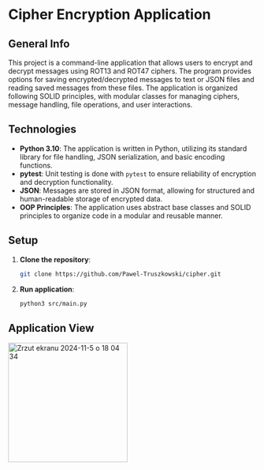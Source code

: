 # Cipher Encryption Application

## General Info
This project is a command-line application that allows users to encrypt and decrypt messages using ROT13 and ROT47 ciphers. 
The program provides options for saving encrypted/decrypted messages to text or JSON files and reading saved messages from these files. 
The application is organized following SOLID principles, with modular classes for managing ciphers, message handling, file operations, and user interactions.

## Technologies
- **Python 3.10**: The application is written in Python, utilizing its standard library for file handling, JSON serialization, and basic encoding functions.
- **pytest**: Unit testing is done with `pytest` to ensure reliability of encryption and decryption functionality.
- **JSON**: Messages are stored in JSON format, allowing for structured and human-readable storage of encrypted data.
- **OOP Principles**: The application uses abstract base classes and SOLID principles to organize code in a modular and reusable manner.

## Setup
1. **Clone the repository**:
   ```bash
   git clone https://github.com/Pawel-Truszkowski/cipher.git

2. **Run application**:
   ```bash
   python3 src/main.py

## Application View
<img width="242" alt="Zrzut ekranu 2024-11-5 o 18 04 34" src="https://github.com/user-attachments/assets/38db0147-138c-429b-9c12-18ac85137c80">

